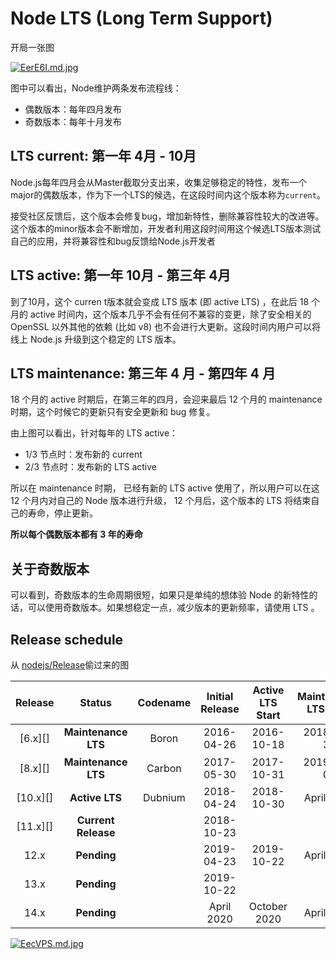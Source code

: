 # Node LTS (Long Term Support)

开局一张图

[![EerE6I.md.jpg](https://s2.ax1x.com/2019/04/25/EerE6I.md.jpg)](https://imgchr.com/i/EerE6I)

图中可以看出，Node维护两条发布流程线：

- 偶数版本：每年四月发布
- 奇数版本：每年十月发布

## LTS current: 第一年 4月 - 10月

Node.js每年四月会从Master截取分支出来，收集足够稳定的特性，发布一个major的偶数版本，作为下一个LTS的候选，在这段时间内这个版本称为`current`。

接受社区反馈后，这个版本会修复bug，增加新特性，删除兼容性较大的改进等。这个版本的minor版本会不断增加，开发者利用这段时间用这个候选LTS版本测试自己的应用，并将兼容性和bug反馈给Node.js开发者

## LTS active: 第一年 10月 - 第三年 4月

到了10月，这个 curren t版本就会变成 LTS 版本 (即 active LTS) ，在此后 18 个月的 active 时间内，这个版本几乎不会有任何不兼容的变更，除了安全相关的 OpenSSL 以外其他的依赖 (比如 v8) 也不会进行大更新。这段时间内用户可以将线上 Node.js 升级到这个稳定的 LTS 版本。

## LTS maintenance: 第三年 4 月 - 第四年 4 月

18 个月的 active 时期后，在第三年的四月，会迎来最后 12 个月的 maintenance 时期，这个时候它的更新只有安全更新和 bug 修复。

由上图可以看出，针对每年的 LTS active：

- 1/3 节点时：发布新的 current
- 2/3 节点时：发布新的 LTS active

所以在 maintenance 时期， 已经有新的 LTS active 使用了，所以用户可以在这 12 个月内对自己的 Node 版本进行升级， 12 个月后，这个版本的 LTS 将结束自己的寿命，停止更新。

**所以每个偶数版本都有 3 年的寿命**

## 关于奇数版本

可以看到，奇数版本的生命周期很短，如果只是单纯的想体验 Node 的新特性的话，可以使用奇数版本。如果想稳定一点，减少版本的更新频率，请使用 LTS 。

## Release schedule

从 [nodejs/Release](<https://github.com/nodejs/Release>)偷过来的图

| Release  |       Status        | Codename | Initial Release | Active LTS Start | Maintenance LTS Start |        End-of-life        |
| :------: | :-----------------: | :------: | :-------------: | :--------------: | :-------------------: | :-----------------------: |
| [6.x][]  | **Maintenance LTS** |  Boron   |   2016-04-26    |    2016-10-18    |      2018-04-30       |        2019-04-30         |
| [8.x][]  | **Maintenance LTS** |  Carbon  |   2017-05-30    |    2017-10-31    |      2019-01-01       | December 2019<sup>1</sup> |
| [10.x][] |   **Active LTS**    | Dubnium  |   2018-04-24    |    2018-10-30    |      April 2020       |        April 2021         |
| [11.x][] | **Current Release** |          |   2018-10-23    |                  |                       |        2019-06-01         |
|   12.x   |     **Pending**     |          |   2019-04-23    |    2019-10-22    |      April 2021       |        April 2022         |
|   13.x   |     **Pending**     |          |   2019-10-22    |                  |                       |         June 2020         |
|   14.x   |     **Pending**     |          |   April 2020    |   October 2020   |      April 2022       |        April 2023         |

[![EecVPS.md.jpg](https://s2.ax1x.com/2019/04/25/EecVPS.md.jpg)](https://imgchr.com/i/EecVPS)
